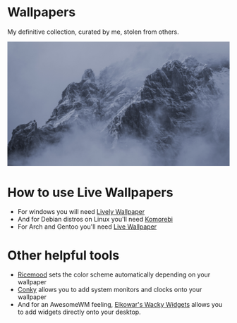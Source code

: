 # Wallpapers

My definitive collection, curated by me, stolen from others.

![image](https://raw.githubusercontent.com/Blu3Jive001/Wallpapers/master/Nordic/image-go-nord/Misty%20Mountain.jpg)

# How to use Live Wallpapers

+ For windows you will need [Lively Wallpaper](https://rocksdanister.github.io/lively/)
+ And for Debian distros on Linux you'll need [Komorebi](https://github.com/cheesecakeufo/komorebi)
+ For Arch and Gentoo you'll need [Live Wallpaper](https://archlinux.org/packages/community/x86_64/livewallpaper/)

# Other helpful tools

+ [Ricemood](https://github.com/fhadiel/ricemood) sets the color scheme automatically depending on your wallpaper
+ [Conky](https://github.com/brndnmtthws/conky) allows you to add system monitors and clocks onto your wallpaper
+ And for an AwesomeWM feeling, [Elkowar's Wacky Widgets](https://github.com/elkowar/eww) allows you to add widgets directly onto your desktop.
